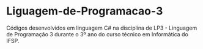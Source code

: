 # Liguagem-de-Programacao-3
 Códigos desenvolvidos em linguagem C# na disciplina de LP3 - Linguagem de Programação 3 durante o 3º ano do curso técnico em Informática do IFSP.
